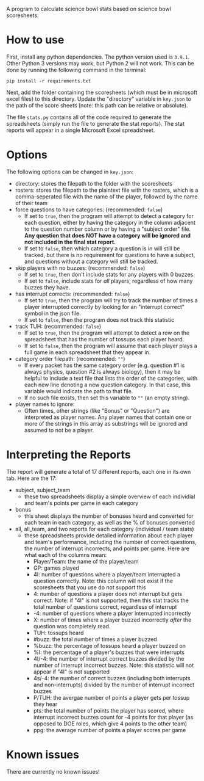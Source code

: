 A program to calculate science bowl stats based on science bowl scoresheets.

# How to use
First, install any python dependencies. The python version used is ``3.9.1``. Other Python 3 versions may work, but Python 2 will not work. This can be done by running the following command in the terminal:

`pip install -r requirements.txt`

Next, add the folder containing the scoresheets (which must be in microsoft excel files) to this directory. Update the "directory" variable in ``key.json`` to the path of the score sheets (note: this path can be relative or absolute). 

The file ``stats.py`` contains all of the code required to generate the spreadsheets (simply run the file to generate the stat reports). The stat reports will appear in a single Microsoft Excel spreadsheet. 

# Options
The following options can be changed in ``key.json``:
- directory: stores the filepath to the folder with the scoresheets
- rosters: stores the filepath to the plaintext file with the rosters, which is a comma-seperated file with the name of the player, followed by the name of their team
- force questions to have categories: (recommended: `false`)
    - If set to `true`, then the program will attempt to detect a category for each question, either by having the category in the column adjacent to the question number column or by having a "subject order" file. __Any question that does NOT have a category will be ignored and not included in the final stat report.__
    - If set to `false`, then which category a question is in will still be tracked, but there is no requirement for questions to have a subject, and questions without a category will still be tracked. 
- skip players with no buzzes: (recommended: `false`)
    - If set to `true`, then don't include stats for any players with 0 buzzes.
    - If set to `false`, include stats for *all* players, regardless of how many buzzes they have.
- has interrupt corrects: (recommended: `false`)
    - If set to `true`, then the program will try to track the number of times a player interrupted correctly by looking for an "interrupt correct" symbol in the json file.
    - If set to `false`, then the program does not track this statistic
- track TUH: (recommended: `false`)
    - If set to `true`, then the program will attempt to detect a row on the spreadsheet that has the number of tossups each player heard. 
    - If set to `false`, then the program will assume that each player plays a full game in each spreadsheet that they appear in.
- category order filepath: (recommended: `""`)
    - If every packet has the same category order (e.g. question #1 is always physics, question #2 is always biology), then it may be helpful to include a text file that lists the order of the categories, with each new line denoting a new question category. In that case, this variable would indicate the path to that file.
    - If no such file exists, then set this variable to `""` (an empty string).
- player names to ignore: 
    - Often times, other strings (like "Bonus" or "Question") are interpreted as player names. Any player names that contain one or more of the strings in this array as substrings will be ignored and assumed to not be a player. 

# Interpreting the Reports
The report will generate a total of 17 different reports, each one in its own tab. Here are the 17:
- subject, subject_team
    - these two spreadsheets display a simple overview of each individial and team's points per game in each category
- bonus
    - this sheet displays the number of bonuses heard and converted for each team in each category, as well as the % of bonuses converted
- all, all_team, and two reports for each category (individual / team stats)
    - these spreadsheets provide detailed information about each player and team's performance, including the number of correct questions, the number of interrupt incorrects, and points per game. Here are what each of the columns mean:
        - Player/Team: the name of the player/team
        - GP: games played
        - 4I: number of questions where a player/team interrupted a question correctly. Note: this column will not exist if the scoresheets that you use do not support this
        - 4: number of questions a player does not interrupt but gets correct. Note: if "4I" is not supported, then this stat tracks the total number of questions correct, regardless of interrupt
        - -4: number of questions where a player interrupted incorrectly
        - X: number of times where a player buzzed incorrectly *after* the question was completely read.
        - TUH: tossups heard
        - #buzz: the total number of times a player buzzed
        - %buzz: the percentage of tossups heard a player buzzed on
        - %I: the percentage of a player's buzzes that were interrupts
        - 4I/-4: the number of interrupt correct buzzes divided by the number of interrupt incorrect buzzes. Note: this statistic will not appear if "4I" is not supported
        - 4s/-4: the number of correct buzzes (including both interrupts and non-interrupts) divided by the number of interrupt incorrect buzzes
        - P/TUH: the avergae number of points a player gets per tossup they hear
        - pts: the total number of points the player has scored, where interrupt incorrect buzzes count for -4 points for that player (as opposed to DOE roles, which give 4 points to the other team)
        - ppg: the average number of points a player scores per game

# Known issues
There are currently no known issues!